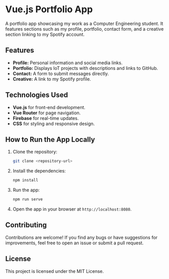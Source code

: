 # Vue.js Portfolio App

A portfolio app showcasing my work as a Computer Engineering student. It features sections such as my profile, portfolio, contact form, and a creative section linking to my Spotify account.

## Features
- **Profile:** Personal information and social media links.
- **Portfolio:** Displays IoT projects with descriptions and links to GitHub.
- **Contact:** A form to submit messages directly.
- **Creative:** A link to my Spotify profile.

## Technologies Used
- **Vue.js** for front-end development.
- **Vue Router** for page navigation.
- **Firebase** for real-time updates.
- **CSS** for styling and responsive design.

## How to Run the App Locally

1. Clone the repository:
   ```bash
   git clone <repository-url>
   ```

2. Install the dependencies:
   ```bash
   npm install
   ```

3. Run the app:
   ```bash
   npm run serve
   ```

4. Open the app in your browser at `http://localhost:8080`.

## Contributing
Contributions are welcome! If you find any bugs or have suggestions for improvements, feel free to open an issue or submit a pull request.

## License
This project is licensed under the MIT License.
